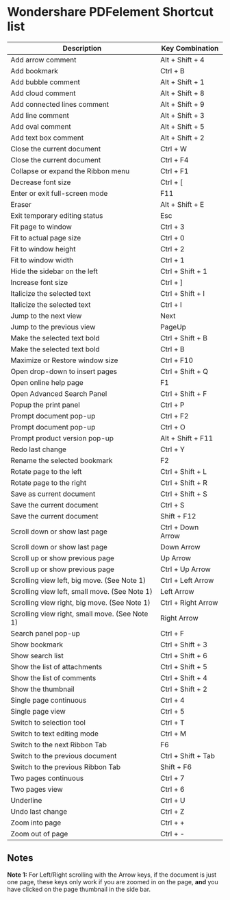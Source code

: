 # Wondershare PDFelement Shortcut list

|Description|Key Combination|
|--|--|
| Add arrow comment | Alt + Shift + 4 |
| Add bookmark | Ctrl + B |
| Add bubble comment | Alt + Shift + 1 |
| Add cloud comment | Alt + Shift + 8 |
| Add connected lines comment | Alt + Shift + 9 |
| Add line comment | Alt + Shift + 3 |
| Add oval comment | Alt + Shift + 5 |
| Add text box comment | Alt + Shift + 2 |
| Close the current document | Ctrl + W |
| Close the current document | Ctrl + F4 |
| Collapse or expand the Ribbon menu | Ctrl + F1 |
| Decrease font size | Ctrl + [ |
| Enter or exit full-screen mode | F11 |
| Eraser | Alt + Shift + E |
| Exit temporary editing status | Esc |
| Fit page to window | Ctrl + 3 |
| Fit to actual page size | Ctrl + 0 |
| Fit to window height | Ctrl + 2 |
| Fit to window width | Ctrl + 1 |
| Hide the sidebar on the left | Ctrl + Shift + 1 |
| Increase font size | Ctrl + ] |
| Italicize the selected text | Ctrl + Shift + I |
| Italicize the selected text | Ctrl + I |
| Jump to the next view | Next |
| Jump to the previous view | PageUp |
| Make the selected text bold | Ctrl + Shift + B |
| Make the selected text bold | Ctrl + B |
| Maximize or Restore window size | Ctrl + F10 |
| Open drop-down to insert pages | Ctrl + Shift + Q |
| Open online help page | F1 |
| Open Advanced Search Panel | Ctrl + Shift + F |
| Popup the print panel | Ctrl + P |
| Prompt document pop-up | Ctrl + F2 |
| Prompt document pop-up | Ctrl + O |
| Prompt product version pop-up | Alt + Shift + F11 |
| Redo last change | Ctrl + Y |
| Rename the selected bookmark | F2 |
| Rotate page to the left | Ctrl + Shift + L |
| Rotate page to the right | Ctrl + Shift + R |
| Save as current document | Ctrl + Shift + S |
| Save the current document | Ctrl + S |
| Save the current document | Shift + F12 |
| Scroll down or show last page | Ctrl + Down Arrow |
| Scroll down or show last page | Down Arrow |
| Scroll up or show previous page | Up Arrow |
| Scroll up or show previous page | Ctrl + Up Arrow |
| Scrolling view left, big move. (See Note 1)| Ctrl + Left Arrow |
| Scrolling view left, small move. (See Note 1) | Left Arrow |
| Scrolling view right, big move. (See Note 1) | Ctrl + Right Arrow |
| Scrolling view right, small move. (See Note 1) | Right Arrow |
| Search panel pop-up | Ctrl + F |
| Show bookmark | Ctrl + Shift + 3 |
| Show search list | Ctrl + Shift + 6 |
| Show the list of attachments | Ctrl + Shift + 5 |
| Show the list of comments | Ctrl + Shift + 4 |
| Show the thumbnail | Ctrl + Shift + 2 |
| Single page continuous | Ctrl + 4 |
| Single page view | Ctrl + 5 |
| Switch to selection tool | Ctrl + T |
| Switch to text editing mode | Ctrl + M |
| Switch to the next Ribbon Tab | F6 |
| Switch to the previous document | Ctrl + Shift + Tab |
| Switch to the previous Ribbon Tab | Shift + F6 |
| Two pages continuous | Ctrl + 7 |
| Two pages view | Ctrl + 6 |
| Underline | Ctrl + U |
| Undo last change | Ctrl + Z |
| Zoom into page | Ctrl + + |
| Zoom out of page | Ctrl + - |


## Notes
**Note 1:** For Left/Right scrolling with the Arrow keys, if the document is just one page, these keys only work if you are zoomed in on the page, **and** you have clicked on the page thumbnail in the side bar.

